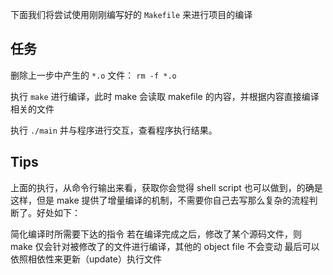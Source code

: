 下面我们将尝试使用刚刚编写好的 `Makefile` 来进行项目的编译

## 任务

删除上一步中产生的 `*.o` 文件：
`rm -f *.o`

执行 `make` 进行编译，此时 make 会读取 makefile 的内容，并根据内容直接编译相关的文件

执行 `./main` 并与程序进行交互，查看程序执行结果。

## Tips

上面的执行，从命令行输出来看，获取你会觉得 shell script 也可以做到，的确是这样，但是 make 提供了增量编译的机制，不需要你自己去写那么复杂的流程判断了。好处如下：

简化编译时所需要下达的指令
若在编译完成之后，修改了某个源码文件，则 make 仅会针对被修改了的文件进行编译，其他的 object file 不会变动
最后可以依照相依性来更新（update）执行文件